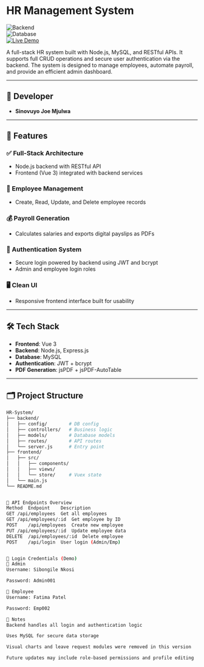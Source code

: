 # HR Management System
 
![Backend](https://img.shields.io/badge/backend-Node.js-blue)  
![Database](https://img.shields.io/badge/database-MySQL-orange)  
[![Live Demo](https://img.shields.io/badge/demo-online-orange)](https://your-demo-link.com)

A full-stack HR system built with Node.js, MySQL, and RESTful APIs. It supports full CRUD operations and secure user authentication via the backend. The system is designed to manage employees, automate payroll, and provide an efficient admin dashboard.

---

## 👤 Developer

- **Sinovuyo Joe Mjulwa**

---

## 🚀 Features

### ✅ Full-Stack Architecture
- Node.js backend with RESTful API
- Frontend (Vue 3) integrated with backend services

### 👥 Employee Management
- Create, Read, Update, and Delete employee records

### 💰 Payroll Generation
- Calculates salaries and exports digital payslips as PDFs

### 🔐 Authentication System
- Secure login powered by backend using JWT and bcrypt
- Admin and employee login roles

### 🖥️ Clean UI
- Responsive frontend interface built for usability

---

## 🛠️ Tech Stack

- **Frontend**: Vue 3  
- **Backend**: Node.js, Express.js  
- **Database**: MySQL  
- **Authentication**: JWT + bcrypt  
- **PDF Generation**: jsPDF + jsPDF-AutoTable

---

## 🗂️ Project Structure

```bash
HR-System/
├── backend/
│   ├── config/        # DB config
│   ├── controllers/   # Business logic
│   ├── models/        # Database models
│   ├── routes/        # API routes
│   └── server.js      # Entry point
├── frontend/
│   ├── src/
│   │   ├── components/
│   │   ├── views/
│   │   └── store/     # Vuex state
│   └── main.js
└── README.md


🔌 API Endpoints Overview
Method	Endpoint	Description
GET	/api/employees	Get all employees
GET	/api/employees/:id	Get employee by ID
POST	/api/employees	Create new employee
PUT	/api/employees/:id	Update employee data
DELETE	/api/employees/:id	Delete employee
POST	/api/login	User login (Admin/Emp)


🔑 Login Credentials (Demo)
👑 Admin
Username: Sibongile Nkosi

Password: Admin001

👷 Employee
Username: Fatima Patel

Password: Emp002

📌 Notes
Backend handles all login and authentication logic

Uses MySQL for secure data storage

Visual charts and leave request modules were removed in this version

Future updates may include role-based permissions and profile editing

